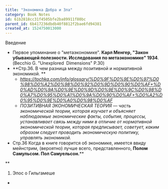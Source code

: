 ```yaml
---
title: "Экономика Добра и Зла"
category: Book Notes
id: 61b2818cc31f4505bfe2ba89911f80bc
parent_id: 6b417236dbdb40f8812f2bae6fd94381
created_at: 1524750013000
---
```


Введение

- Первое упоминание о "метаэкономике". **Карл Менгер, "Закон убывающей полезности. Исследования по метаэкономике" 1934**. (Becchio G. "Unexplored  Dimensions" P.30)
- **Стр.36. В чем разница между позитивной и нормативной экономикой. **
    - *https://tochka.com/info/glossary/%D0%9F%D0%9E%D0%97%D0%98%D0%A2%D0%98%D0%92%D0%9D%D0%90%D0%AF+%D0%AD%D0%9A%D0%9E%D0%9D%D0%9E%D0%9C%D0%98%D0%A7%D0%95%D0%A1%D0%9A%D0%90%D0%AF+%D0%A2%D0%95%D0%9E%D0%A0%D0%98%D0%AF*
    - *ПОЗИТИВНАЯ ЭКОНОМИЧЕСКАЯ ТЕОРИЯ — часть экономической теории, которая изучает и объясняет наблюдаемые экономические факты, события, процессы, устанавливает связь между ними в отличие от нормативной экономической теории, которая предписывает, советует, каким образом следует проводить экономическую политику, управлять экономикой.*
- Стр.36 Когда в книге говорится об экономике, имеется ввиду мейнстрим, (вероятно) лучше всего, представленного, **Полом Самульсом. Пол Самуельсон.****

**
1. Эпос о Гильгамеше
-
                